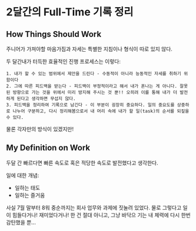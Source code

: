 # 2달간의 Full-Time 기록 정리

## How Things Should Work

주니어가 가져야할 마음가짐과 자세는 특별한 지침이나 형식이 따로 있지 않다. 

두 달간내가 터득한 효율적인 진행 프로세스는 이렇다: 
```
1. 내가 할 수 있는 범위에서 제안을 드린다 - 수동적이 아니라 능동적인 자세를 취하기 위함이다
2. 그에 따른 피드백을 받는다 - 피드백이 부정적이라고 해서 내가 혼나는 게 아니다. 잘못된 방향으로 가는 것을 위에서 미리 방지해 주시는 것 뿐!! 오히려 이를 통해 내가 더 발전하게 된다고 생각하면 무섭지 않다. 
3. 피드백을 정리하여 기록으로 남긴다 - 이 부분이 굉장히 중요하다. 일의 중요도를 상중하로 나누어 구분하고, 다시 정리해봄으로서 내 머리 속에 내가 할 일(task)의 순서를 되짚을 수 있다. 
```

물론 각자만의 방식이 있겠지만! 

## My Definition on Work

두달 간 빠르다면 빠른 속도로 혹은 적당한 속도로 발전했다고 생각한다. 

일에 대한 개념: 
  - 일하는 태도
  - 일하는 즐거움

사실 7월 말부터 8워 중순까지는 회사 업무와 과제에 짓눌려 있었다. 
물로 그렇다고 일이 힘들다거나! 재미었다거나! 한 건 절대 아니고, 그냥 바닥으 기는 내 체력에 다시 한번 감탄했을 뿐...
